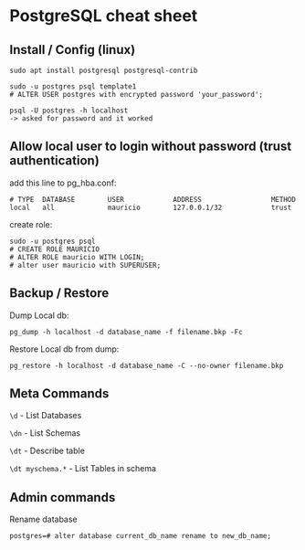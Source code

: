 # PostgreSQL cheat sheet

## Install / Config (linux)

```
sudo apt install postgresql postgresql-contrib

sudo -u postgres psql template1
# ALTER USER postgres with encrypted password 'your_password';

psql -U postgres -h localhost
-> asked for password and it worked
```

## Allow local user to login without password (trust authentication)

add this line to pg_hba.conf:
```
# TYPE  DATABASE        USER            ADDRESS                 METHOD
local   all             mauricio        127.0.0.1/32            trust
```

create role:
```
sudo -u postgres psql
# CREATE ROLE MAURICIO
# ALTER ROLE mauricio WITH LOGIN;
# alter user mauricio with SUPERUSER;
```

## Backup / Restore

Dump Local db:

```pg_dump -h localhost -d database_name -f filename.bkp -Fc```

Restore Local db from dump:

```pg_restore -h localhost -d database_name -C --no-owner filename.bkp```

## Meta Commands

`\d` - List Databases

`\dn` - List Schemas

`\dt` - Describe table

`\dt myschema.*` - List Tables in schema

## Admin commands

Rename database

```postgres=# alter database current_db_name rename to new_db_name;```
